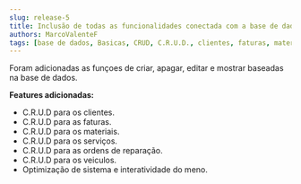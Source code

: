 ```yaml
---
slug: release-5
title: Inclusão de todas as funcionalidades conectada com a base de dados [release v0.1.1]
authors: MarcoValenteF
tags: [base de dados, Basicas, CRUD, C.R.U.D., clientes, faturas, materiais, serviços, ordens de reparação, veiculos, 0.1.0]
---
```


Foram adicionadas as funçoes de criar, apagar, editar e mostrar baseadas na base de dados.

__Features adicionadas:__

<!--truncate-->

* C.R.U.D para os clientes.
* C.R.U.D para as faturas.
* C.R.U.D para os materiais.
* C.R.U.D para os serviços.
* C.R.U.D para as ordens de reparação.
* C.R.U.D para os veiculos.
* Optimização de sistema e interatividade do meno.
